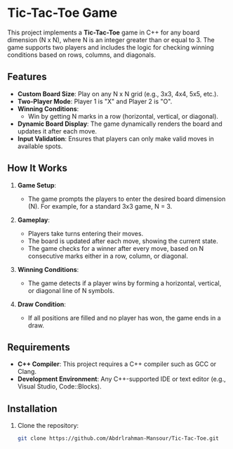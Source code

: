 # Tic-Tac-Toe Game 

This project implements a **Tic-Tac-Toe** game in C++ for any board dimension (N x N), where N is an integer greater than or equal to 3. The game supports two players and includes the logic for checking winning conditions based on rows, columns, and diagonals.

## Features

- **Custom Board Size**: Play on any N x N grid (e.g., 3x3, 4x4, 5x5, etc.).
- **Two-Player Mode**: Player 1 is "X" and Player 2 is "O".
- **Winning Conditions**: 
  - Win by getting N marks in a row (horizontal, vertical, or diagonal).
- **Dynamic Board Display**: The game dynamically renders the board and updates it after each move.
- **Input Validation**: Ensures that players can only make valid moves in available spots.

## How It Works

1. **Game Setup**: 
   - The game prompts the players to enter the desired board dimension (N). For example, for a standard 3x3 game, N = 3.
   
2. **Gameplay**:
   - Players take turns entering their moves.
   - The board is updated after each move, showing the current state.
   - The game checks for a winner after every move, based on N consecutive marks either in a row, column, or diagonal.
   
3. **Winning Conditions**:
   - The game detects if a player wins by forming a horizontal, vertical, or diagonal line of N symbols.
   
4. **Draw Condition**:
   - If all positions are filled and no player has won, the game ends in a draw.

## Requirements

- **C++ Compiler**: This project requires a C++ compiler such as GCC or Clang.
- **Development Environment**: Any C++-supported IDE or text editor (e.g., Visual Studio, Code::Blocks).

## Installation

1. Clone the repository:
   ```bash
   git clone https://github.com/Abdrlrahman-Mansour/Tic-Tac-Toe.git

